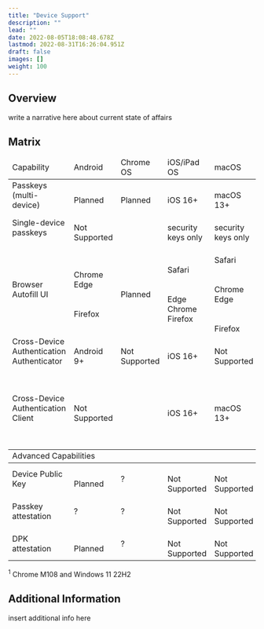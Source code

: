 ```yaml
---
title: "Device Support"
description: ""
lead: ""
date: 2022-08-05T18:08:48.678Z
lastmod: 2022-08-31T16:26:04.951Z
draft: false
images: []
weight: 100
---
```


## Overview

write a narrative here about current state of affairs

## Matrix
<div id="device-support-table" class="table-responsive">
<table class="table table-striped">
    <thead>
        <tr class="fw-bold">
            <td>Capability</td>
            <td class="text-center">Android</td>
            <td class="text-center">Chrome OS</td>
            <td class="text-center">iOS/iPad OS</td>
            <td class="text-center">macOS</td>
            <td class="text-center">Windows</td>
        </tr>
    </thead>
    <tr>
        <td><span class="fw-bold">Passkeys</span><br>(multi-device)</td>
        <td class="text-center"><i class="bi bi-calendar-plus" title="Planned" alt="calendar icon"></i><br>Planned</td>
        <td class="text-center"><i class="bi bi-calendar-plus" title="Planned" alt="calendar icon"></i><br>Planned</td>
        <td class="text-center"><i class="bi bi-check-circle-fill text-success"></i><br>iOS 16+</td>
        <td class="text-center"><i class="bi bi-check-circle-fill text-success"></i><br>macOS 13+</td>
        <td class="text-center"><i class="bi bi-calendar-plus" title="Planned" alt="calendar icon"></i><br>Planned</td>
    </tr>
    <tr class="align-middle">
        <td class="fw-bold"><span class="fst-italic">Single-device</span> passkeys <i class="bi bi-info-circle fs-6s"
                title="Single-device passkeys are traditional FIDO credentials that never leave the device on which they were created"></i>
        </td>
        <td class="text-center"><i class="bi bi-x-circle-fill text-danger"></i><br><span class="fs-6 text-muted">Not
                Supported</span></td>
        <td class="text-center"><i class="bi bi-check-circle-fill text-success fs-4"></i></td>
        <td class="text-center"><i class="bi bi-usb-drive fs-4"></i><br>security keys only</td>
        <td class="text-center"><i class="bi bi-usb-drive fs-4"></i><br>security keys only</td>
        <td class="text-center"><i class="bi bi-check-circle-fill text-success fs-4"></i></td>
    </tr>
    <tr>
        <td class="fw-bold">Browser Autofill UI</td>
        <td class="text-center"><i class="bi bi-calendar-plus" title="Planned"
                alt="calendar icon"></i><br>Chrome<br>Edge<br><br><i
                class="bi bi-x-circle-fill text-danger"></i><br>Firefox</td>
        <td class="text-center"><i class="bi bi-calendar-plus" title="Planned" alt="calendar icon"></i><br>Planned</td>
        <td class="text-center"><i class="bi bi-check-circle-fill text-success"></i><br>Safari<br><br><i
                class="bi bi-x-circle-fill text-danger"></i><br>Edge<br>Chrome<br>Firefox</td>
        <td class="text-center"><i class="bi bi-check-circle-fill text-success"></i><br>Safari<br><br><i
                class="bi bi-calendar-plus" title="Planned" alt="calendar icon"></i><br>Chrome<br>Edge<br><br><i
                class="bi bi-x-circle-fill text-danger"></i><br>Firefox</td>
        <td class="text-center"><i class="bi bi-calendar-plus" title="Planned" alt="calendar icon"></i><br>Chrome
            <sup>1</sup><br>Edge<br><br><i class="bi bi-x-circle-fill text-danger"></i><br>Firefox</td>
    </tr>
    <tr class="align-middle">
        <td>Cross-Device Authentication<br><span class="fst-italic fw-bold">Authenticator <i
                    class="bi bi-info-circle fs-6"
                    title="The authenticator in a cross-device authentication flow is the device generating the FIDO assertion"></i></span>
        </td>
        <td class="text-center"><i class="bi bi-check-circle-fill text-success"></i><br>Android 9+</td>
        <td class="text-center"><i class="bi bi-x-circle-fill text-danger"></i><br><span class="fs-6 text-muted">Not
                Supported</span></td>
        <td class="text-center"><i class="bi bi-check-circle-fill text-success"></i><br>iOS 16+</td>
        <td class="text-center"><i class="bi bi-x-circle-fill text-danger"></i><br><span class="fs-6 text-muted">Not
                Supported</span></td>
        <td class="text-center"><i class="bi bi-x-circle-fill text-danger"></i><br><span class="fs-6 text-muted">Not
                Supported</span></td>
    </tr>
    <tr>
        <td>Cross-Device Authentication<br><span class="fst-italic fw-bold">Client <i class="bi bi-info-circle fs-6"
                    title="The client in a cross-device authentication flow is the device where the relying party is being actively accessed"></i></span>
        </td>
        <td class="text-center"><i class="bi bi-x-circle-fill text-danger"></i><br><span class="fs-6 text-muted">Not
                Supported</span></td>
        <td class="text-center"><i class="bi bi-check-circle-fill text-success fs-4"></i></td>
        <td class="text-center"><i class="bi bi-check-circle-fill text-success"></i><br>iOS 16+</td>
        <td class="text-center"><i class="bi bi-check-circle-fill text-success"></i><br>macOS 13+</td>
        <td class="text-center"><i class="bi bi-check-circle-fill text-success"></i><br>Chrome<br>Edge<br><br><i
                class="bi bi-calendar-plus" title="Planned" alt="calendar icon"></i><br>Firefox <br>Windows apps</td>
    </tr>
    <tbody class="table-group-divider">
        <tr>
            <td colspan="6" class="fs-5 fw-bold">Advanced Capabilities</td>
        </tr>
    </tbody>
    <tr class="align-middle">
        <td class="fw-bold">Device Public Key <a href="" target="_blank"><i class="bi bi-info-circle fs-6"
                    title="The additional (optional) device-bound key that can be used by a relying party for risk analysis"></i></a>
        </td>
        <td class="text-center"><i class="bi bi-calendar-plus" title="Planned" alt="calendar icon"></i><br>Planned</td>
        <td class="text-center">?</td>
        <td class="text-center"><i class="bi bi-x-circle-fill text-danger"></i><br><span class="fs-6 text-muted">Not
                Supported</span></td>
        <td class="text-center"><i class="bi bi-x-circle-fill text-danger"></i><br><span class="fs-6 text-muted">Not
                Supported</span></td>
        <td class="text-center"><i class="bi bi-calendar-plus" title="Planned" alt="calendar icon"></i><br>Planned</td>
    </tr>
    <tr class="align-middle">
        <td class="fw-bold">Passkey attestation <a href="https://w3c.github.io/webauthn/#sctn-attestation"
                target="_blank"><i class="bi bi-info-circle fs-6"
                    title="Attestation for the primary credential (multi-device credential)"></i></a></td>
        <td class="text-center">?</td>
        <td class="text-center">?</td>
        <td class="text-center"><i class="bi bi-x-circle-fill text-danger"></i><br><span class="fs-6 text-muted">Not
                Supported</span></td>
        <td class="text-center"><i class="bi bi-x-circle-fill text-danger"></i><br><span class="fs-6 text-muted">Not
                Supported</span></td>
        <td class="text-center">?</td>
    </tr>
    <tr class="align-middle">
        <td class="fw-bold">DPK attestation <a href="" target="_blank"><i class="bi bi-info-circle fs-6"
                    title="Attestation for the device public key"></i></a></td>
        <td class="text-center"><i class="bi bi-calendar-plus" title="Planned" alt="calendar icon"></i><br>Planned</td>
        <td class="text-center">?</td>
        <td class="text-center"><i class="bi bi-x-circle-fill text-danger"></i><br><span class="fs-6 text-muted">Not
                Supported</span></td>
        <td class="text-center"><i class="bi bi-x-circle-fill text-danger"></i><br><span class="fs-6 text-muted">Not
                Supported</span></td>
        <td class="text-center"><i class="bi bi-calendar-plus" title="Planned" alt="calendar icon"></i><br>Planned</td>
    </tr>
</table>
</div>
<div class="text-end">
    <sup>1</sup> Chrome M108 and Windows 11 22H2
</div>

## Additional Information

insert additional info here
